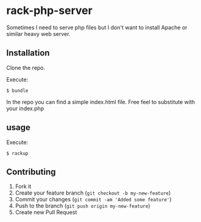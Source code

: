 # rack-php-server

Sometimes I need to serve php files but I don't want to install Apache or similar heavy web server.

## Installation

Clone the repo.

Execute:

    $ bundle
    
In the repo you can find a simple index.html file. Free feel to substitute with your index.php 

## usage

Execute:

    $ rackup


## Contributing

1. Fork it
2. Create your feature branch (`git checkout -b my-new-feature`)
3. Commit your changes (`git commit -am 'Added some feature'`)
4. Push to the branch (`git push origin my-new-feature`)
5. Create new Pull Request
